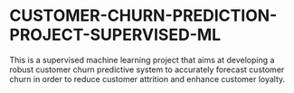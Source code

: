 # CUSTOMER-CHURN-PREDICTION-PROJECT-SUPERVISED-ML
This is a supervised machine learning project that aims at developing a robust customer churn predictive system to accurately forecast customer churn in order to  reduce customer attrition and enhance customer loyalty.
